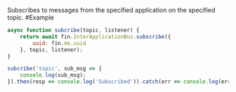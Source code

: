 Subscribes to messages from the specified application on the specified topic.
#Example
```js
async function subcribe(topic, listener) {
    return await fin.InterApplicationBus.subscribe({
        uuid: fin.me.uuid
    }, topic, listener);
}

subcribe('topic', sub_msg => {
    console.log(sub_msg);
}).then(resp => console.log('Subscribed')).catch(err => console.log(err))
```
